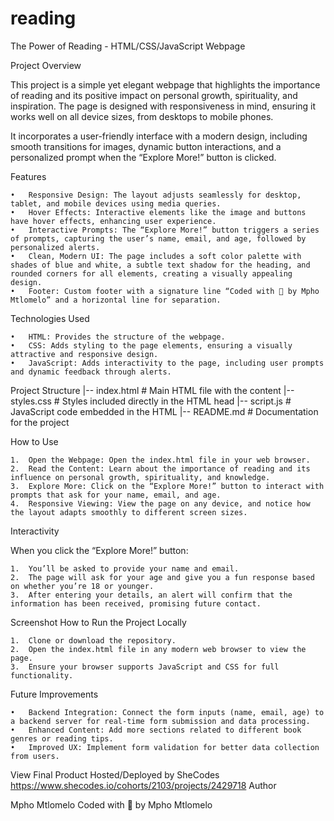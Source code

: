 # reading
The Power of Reading - HTML/CSS/JavaScript Webpage

Project Overview

This project is a simple yet elegant webpage that highlights the importance of reading and its positive impact on personal growth, spirituality, and inspiration. The page is designed with responsiveness in mind, ensuring it works well on all device sizes, from desktops to mobile phones.

It incorporates a user-friendly interface with a modern design, including smooth transitions for images, dynamic button interactions, and a personalized prompt when the “Explore More!” button is clicked.

Features

	•	Responsive Design: The layout adjusts seamlessly for desktop, tablet, and mobile devices using media queries.
	•	Hover Effects: Interactive elements like the image and buttons have hover effects, enhancing user experience.
	•	Interactive Prompts: The “Explore More!” button triggers a series of prompts, capturing the user’s name, email, and age, followed by personalized alerts.
	•	Clean, Modern UI: The page includes a soft color palette with shades of blue and white, a subtle text shadow for the heading, and rounded corners for all elements, creating a visually appealing design.
	•	Footer: Custom footer with a signature line “Coded with 💜 by Mpho Mtlomelo” and a horizontal line for separation.

Technologies Used

	•	HTML: Provides the structure of the webpage.
	•	CSS: Adds styling to the page elements, ensuring a visually attractive and responsive design.
	•	JavaScript: Adds interactivity to the page, including user prompts and dynamic feedback through alerts.

Project Structure
|-- index.html          # Main HTML file with the content
|-- styles.css          # Styles included directly in the HTML head
|-- script.js           # JavaScript code embedded in the HTML
|-- README.md           # Documentation for the project

How to Use

	1.	Open the Webpage: Open the index.html file in your web browser.
	2.	Read the Content: Learn about the importance of reading and its influence on personal growth, spirituality, and knowledge.
	3.	Explore More: Click on the “Explore More!” button to interact with prompts that ask for your name, email, and age.
	4.	Responsive Viewing: View the page on any device, and notice how the layout adapts smoothly to different screen sizes.

Interactivity

When you click the “Explore More!” button:

	1.	You’ll be asked to provide your name and email.
	2.	The page will ask for your age and give you a fun response based on whether you’re 18 or younger.
	3.	After entering your details, an alert will confirm that the information has been received, promising future contact.

Screenshot
How to Run the Project Locally

	1.	Clone or download the repository.
	2.	Open the index.html file in any modern web browser to view the page.
	3.	Ensure your browser supports JavaScript and CSS for full functionality.

Future Improvements

	•	Backend Integration: Connect the form inputs (name, email, age) to a backend server for real-time form submission and data processing.
	•	Enhanced Content: Add more sections related to different book genres or reading tips.
	•	Improved UX: Implement form validation for better data collection from users.
View Final Product
Hosted/Deployed by SheCodes
https://www.shecodes.io/cohorts/2103/projects/2429718
Author

Mpho Mtlomelo
Coded with 💜 by Mpho Mtlomelo
